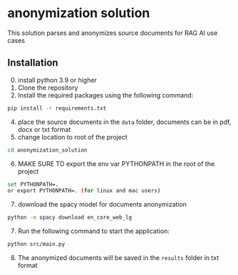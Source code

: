 # anonymization solution
This solution parses and anonymizes source documents for RAG AI use cases

## Installation
0. install python 3.9 or higher
1. Clone the repository
2. Install the required packages using the following command:
```bash
pip install -r requirements.txt
```
4. place the source documents in the `data` folder, documents can be in pdf, docx or txt format
5. change location to root of the project
```bash
cd anonymization_solution
```
6. MAKE SURE TO export the env var PYTHONPATH in the root of the project
```bash
set PYTHONPATH=. 
or export PYTHONPATH=. (for linux and mac users)
```
7. download the spacy model for documents anonymization
```bash
python -m spacy download en_core_web_lg
```
7. Run the following command to start the application:
```bash
python src/main.py
```
8. The anonymized documents will be saved in the `results` folder in txt format